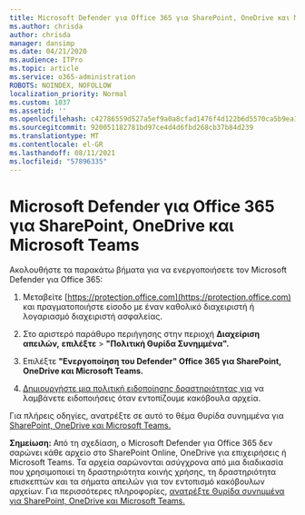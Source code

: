```yaml
---
title: Microsoft Defender για Office 365 για SharePoint, OneDrive και Microsoft Teams
ms.author: chrisda
author: chrisda
manager: dansimp
ms.date: 04/21/2020
ms.audience: ITPro
ms.topic: article
ms.service: o365-administration
ROBOTS: NOINDEX, NOFOLLOW
localization_priority: Normal
ms.custom: 1037
ms.assetid: ''
ms.openlocfilehash: c42786559d527a5ef9a0a8cfad1476f4d122b6d5570ca5b9ea138b21a153ae96
ms.sourcegitcommit: 920051182781bd97ce4d4d6fbd268cb37b84d239
ms.translationtype: MT
ms.contentlocale: el-GR
ms.lasthandoff: 08/11/2021
ms.locfileid: "57896335"
---
```

# <a name="microsoft-defender-for-office-365-for-sharepoint-onedrive-and-microsoft-teams"></a>Microsoft Defender για Office 365 για SharePoint, OneDrive και Microsoft Teams

Ακολουθήστε τα παρακάτω βήματα για να ενεργοποιήσετε τον Microsoft Defender για Office 365:

1. Μεταβείτε [https://protection.office.com](https://protection.office.com) και πραγματοποιήστε είσοδο με έναν καθολικό διαχειριστή ή λογαριασμό διαχειριστή ασφαλείας.

2. Στο αριστερό παράθυρο περιήγησης στην περιοχή **Διαχείριση απειλών,** **επιλέξτε** \> **"Πολιτική Θυρίδα Συνημμένα".**

3. Επιλέξτε **"Ενεργοποίηση του Defender" Office 365 για SharePoint, OneDrive και Microsoft Teams.**

4. [Δημιουργήστε μια πολιτική ειδοποίησης δραστηριότητας για](https://docs.microsoft.com/microsoft-365/compliance/create-activity-alerts) να λαμβάνετε ειδοποιήσεις όταν εντοπίζουμε κακόβουλα αρχεία.

Για πλήρεις οδηγίες, ανατρέξτε σε αυτό το θέμα Θυρίδα συνημμένα για [SharePoint, OneDrive και Microsoft Teams.](https://docs.microsoft.com/microsoft-365/security/office-365-security/turn-on-atp-for-spo-odb-and-teams)

**Σημείωση:** Από τη σχεδίαση, ο Microsoft Defender για Office 365 δεν σαρώνει κάθε αρχείο στο SharePoint Online, OneDrive για επιχειρήσεις ή Microsoft Teams. Τα αρχεία σαρώνονται ασύγχρονα από μια διαδικασία που χρησιμοποιεί τη δραστηριότητα κοινής χρήσης, τη δραστηριότητα επισκεπτών και τα σήματα απειλών για τον εντοπισμό κακόβουλων αρχείων. Για περισσότερες πληροφορίες, [ανατρέξτε Θυρίδα συνημμένα για SharePoint, OneDrive και Microsoft Teams.](https://docs.microsoft.com/microsoft-365/security/office-365-security/atp-for-spo-odb-and-teams)
